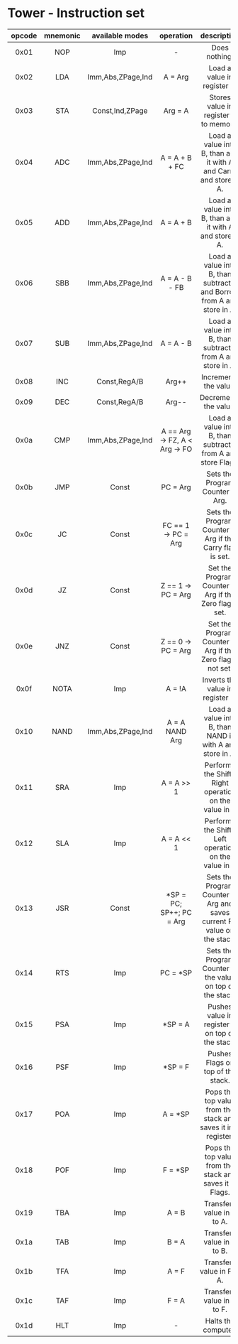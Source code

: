 # Tower - Instruction set

| opcode | mnemonic |  available modes  |           operation           |                               description                                |
| :----: | :------: | :---------------: | :---------------------------: | :----------------------------------------------------------------------: |
|  0x01  |   NOP    |        Imp        |               -               |                              Does nothing.                               |
|  0x02  |   LDA    | Imm,Abs,ZPage,Ind |            A = Arg            |                       Load a value in register A.                        |
|  0x03  |   STA    |  Const,Ind,ZPage  |            Arg = A            |                  Stores value in register A to memory.                   |
|  0x04  |   ADC    | Imm,Abs,ZPage,Ind |        A = A + B + FC         |    Load a value into B, than add it with A and Carry and store in A.     |
|  0x05  |   ADD    | Imm,Abs,ZPage,Ind |           A = A + B           |         Load a value into B, than add it with A and store in A.          |
|  0x06  |   SBB    | Imm,Abs,ZPage,Ind |        A = A - B - FB         | Load a value into B, than subtract it and Borrow from A and store in A.  |
|  0x07  |   SUB    | Imm,Abs,ZPage,Ind |           A = A - B           |       Load a value into B, than subtract it from A and store in A.       |
|  0x08  |   INC    |   Const,RegA/B    |             Arg++             |                          Increments the value.                           |
|  0x09  |   DEC    |   Const,RegA/B    |             Arg--             |                          Decrements the value.                           |
|  0x0a  |   CMP    | Imm,Abs,ZPage,Ind | A == Arg -> FZ, A < Arg -> FO |      Load a value into B, than subtract it from A and store Flags.       |
|  0x0b  |   JMP    |       Const       |           PC = Arg            |                     Sets the Program Counter to Arg.                     |
|  0x0c  |    JC    |       Const       |      FC == 1 -> PC = Arg      |        Sets the Program Counter to Arg if the Carry flag is set.         |
|  0x0d  |    JZ    |       Const       |      Z == 1 -> PC = Arg       |         Set the Program Counter to Arg if the Zero flag is set.          |
|  0x0e  |   JNZ    |       Const       |      Z == 0 -> PC = Arg       |       Set the Program Counter to Arg if the Zero flag is not set.        |
|  0x0f  |   NOTA   |        Imp        |            A = !A             |                     Inverts the value in register A.                     |
|  0x10  |   NAND   | Imm,Abs,ZPage,Ind |        A = A NAND Arg         |         Load a value into B, than NAND it with A and store in A.         |
|  0x11  |   SRA    |        Imp        |          A = A >> 1           |           Performs the Shift-Right operation on the value in A           |
|  0x12  |   SLA    |        Imp        |          A = A << 1           |           Performs the Shift-Left operation on the value in A            |
|  0x13  |   JSR    |       Const       |   \*SP = PC; SP++; PC = Arg   | Sets the Program Counter to Arg and saves current PC value on the stack. |
|  0x14  |   RTS    |        Imp        |           PC = \*SP           |        Sets the Program Counter to the value on top of the stack.        |
|  0x15  |   PSA    |        Imp        |           \*SP = A            |             Pushes value in register A on top of the stack.              |
|  0x16  |   PSF    |        Imp        |           \*SP = F            |                    Pushes Flags on top of the stack.                     |
|  0x17  |   POA    |        Imp        |           A = \*SP            |      Pops the top value from the stack and saves it in A register.       |
|  0x18  |   POF    |        Imp        |           F = \*SP            |         Pops the top value from the stack and saves it in Flags.         |
|  0x19  |   TBA    |        Imp        |             A = B             |                        Transfers value in B to A.                        |
|  0x1a  |   TAB    |        Imp        |             B = A             |                        Transfers value in A to B.                        |
|  0x1b  |   TFA    |        Imp        |             A = F             |                        Transfers value in F to A.                        |
|  0x1c  |   TAF    |        Imp        |             F = A             |                        Transfers value in A to F.                        |
|  0x1d  |   HLT    |        Imp        |               -               |                           Halts the computer.                            |
